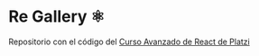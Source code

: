 # Re Gallery ⚛️

Repositorio con el código del [Curso Avanzado de React de Platzi](https://platzi.com/cursos/react-avanzado/)
